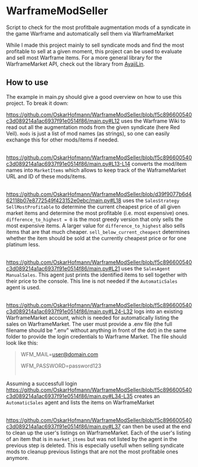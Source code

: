 # WarframeModSeller
Script to check for the most profitbale augmentation mods of a syndicate in the game Warframe and automatically sell them via WarframeMarket

While I made this project mainly to sell syndicate mods and find the most profitable to sell at a given moment, this project can be used to evaluate and sell most Warframe items. For a more general library for the WarframeMarket API, check out the library from [AyajiLin](https://github.com/leonardodalinky/pywmapi).

## How to use
The example in main.py should give a good overview on how to use this project. To break it down:

https://github.com/OskarHofmann/WarframeModSeller/blob/f5c896600540c3d089214a1ac6937f91e0514f86/main.py#L12
uses the Warframe Wiki to read out all the augmentation mods from the given syndicate (here Red Veil). `mods` is just a list of mod names (as strings), so one can easily exchange this for other mods/items if needed.
<br/><br/>

https://github.com/OskarHofmann/WarframeModSeller/blob/f5c896600540c3d089214a1ac6937f91e0514f86/main.py#L13-L14
converts the mod/item names into `MarketItems` which allows to keep track of the WaframeMarket URL and ID of these mods/items.
<br/><br/>

https://github.com/OskarHofmann/WarframeModSeller/blob/d39f9077b6d462118b07e8772549f423152e0ebc/main.py#L18
uses the `SalesStrategy` `SellMostProfitable` to determine the current cheapest price of all given market items and determine the most profitable (i.e. most expensive) ones. `difference_to_highest = 0` is the most greedy version that only sells the most expensive items. A larger value for `difference_to_highest` also sells items that are that much cheaper. `sell_below_current_cheapest` determines whether the item should be sold at the currently cheapest price or for one platinum less.
<br/><br/>

https://github.com/OskarHofmann/WarframeModSeller/blob/f5c896600540c3d089214a1ac6937f91e0514f86/main.py#L21
uses the `SalesAgent` `ManualSales`. This agent just prints the identified items to sell together with their price to the console. This line is not needed if the `AutomaticSales` agent is used.
<br/><br/>

https://github.com/OskarHofmann/WarframeModSeller/blob/f5c896600540c3d089214a1ac6937f91e0514f86/main.py#L24-L32
logs into an existing WarframeMarket account, which is needed for automatically listing the sales on WarframeMarket. The user must provide a .env file (the full filename should be ".env" without anything in front of the dot) in the same folder to provide the login credentials to Warframe Market. The file should look like this:
> WFM_MAIL=user@domain.com
> 
> WFM_PASSWORD=password123
<br/><br/>

Assuming a successfull login
https://github.com/OskarHofmann/WarframeModSeller/blob/f5c896600540c3d089214a1ac6937f91e0514f86/main.py#L34-L35
creates an `AutomaticSales` agent and lists the items on WarframeMarket
<br/><br/>

https://github.com/OskarHofmann/WarframeModSeller/blob/f5c896600540c3d089214a1ac6937f91e0514f86/main.py#L37
can then be used at the end to clean up the user's listings on WarframeMarket. Each of the user's listing of an item that is in `market_items` but was not listed by the agent in the previous step is deleted. This is especially usefull when selling syndicate mods to cleanup previous listings that are not the most profitable ones anymore.


